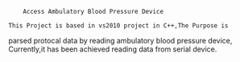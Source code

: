 		Access Ambulatory Blood Pressure Device
	
	This Project is based in vs2010 project in C++,The Purpose is 
parsed protocal data by reading ambulatory blood pressure device, 
Currently,it has been achieved reading data from serial device. 


